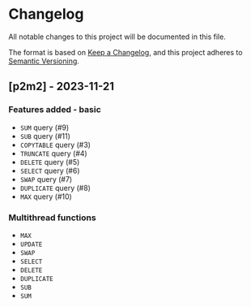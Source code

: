 # Changelog

All notable changes to this project will be documented in this file.

The format is based on [Keep a Changelog](https://keepachangelog.com/en/1.0.0/),
and this project adheres to [Semantic Versioning](https://semver.org/spec/v2.0.0.html).

## [p2m2] - 2023-11-21

### Features added - basic

- `SUM` query (#9)
- `SUB` query (#11)
- `COPYTABLE` query (#3)
- `TRUNCATE` query (#4)
- `DELETE` query (#5)
- `SELECT` query (#6)
- `SWAP` query (#7)
- `DUPLICATE` query (#8)
- `MAX` query (#10)

### Multithread functions

- `MAX`
- `UPDATE`
- `SWAP`
- `SELECT`
- `DELETE`
- `DUPLICATE`
- `SUB`
- `SUM`

